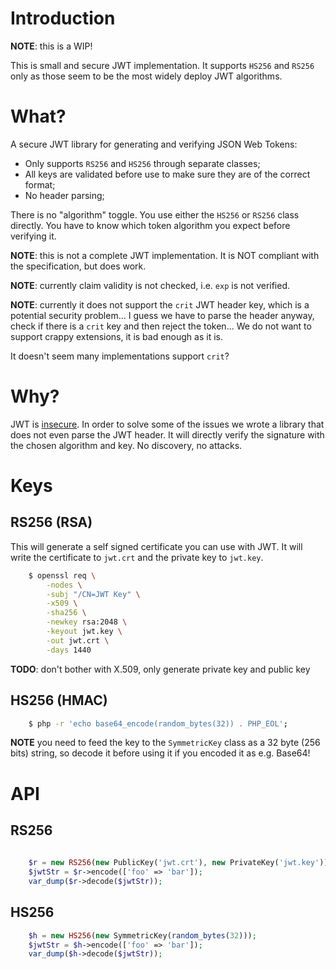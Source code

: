 # Introduction

**NOTE**: this is a WIP!

This is small and secure JWT implementation. It supports `HS256` and `RS256` 
only as those seem to be the most widely deploy JWT algorithms.

# What?

A secure JWT library for generating and verifying JSON Web Tokens:

* Only supports `RS256` and `HS256` through separate classes;
* All keys are validated before use to make sure they are of the correct 
  format;
* No header parsing;

There is no "algorithm" toggle. You use either the `HS256` or `RS256` class
directly. You have to know which token algorithm you expect before verifying 
it.

**NOTE**: this is not a complete JWT implementation. It is NOT compliant with
the specification, but does work.

**NOTE**: currently claim validity is not checked, i.e. `exp` is not verified.

**NOTE**: currently it does not support the `crit` JWT header key, which is a 
potential security problem... I guess we have to parse the header anyway, 
check if there is a `crit` key and then reject the token... We do not want
to support crappy extensions, it is bad enough as it is.

It doesn't seem many implementations support `crit`?

# Why?

JWT is [insecure](https://paragonie.com/blog/2017/03/jwt-json-web-tokens-is-bad-standard-that-everyone-should-avoid).
In order to solve some of the issues we wrote a library that does not even 
parse the JWT header. It will directly verify the signature with the chosen 
algorithm and key. No discovery, no attacks.

# Keys

## RS256 (RSA)

This will generate a self signed certificate you can use with JWT. It will 
write the certificate to `jwt.crt` and the private key to `jwt.key`.

```bash
    $ openssl req \
        -nodes \
        -subj "/CN=JWT Key" \
        -x509 \
        -sha256 \
        -newkey rsa:2048 \
        -keyout jwt.key \
        -out jwt.crt \
        -days 1440
```

**TODO**: don't bother with X.509, only generate private key and public key

## HS256 (HMAC)

```bash
    $ php -r 'echo base64_encode(random_bytes(32)) . PHP_EOL';
```

**NOTE** you need to feed the key to the `SymmetricKey` class as a 32 byte 
(256 bits) string, so decode it before using it if you encoded it as e.g. 
Base64!

# API

## RS256

```php
    
    $r = new RS256(new PublicKey('jwt.crt'), new PrivateKey('jwt.key'));
    $jwtStr = $r->encode(['foo' => 'bar']);
    var_dump($r->decode($jwtStr));
```

## HS256

```php
    $h = new HS256(new SymmetricKey(random_bytes(32)));
    $jwtStr = $h->encode(['foo' => 'bar']);
    var_dump($h->decode($jwtStr));
```
